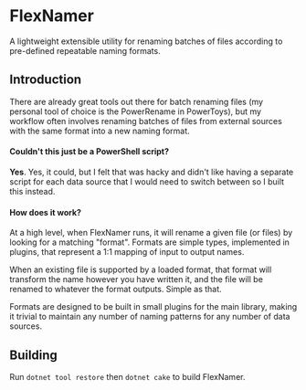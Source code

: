 ﻿# FlexNamer

A lightweight extensible utility for renaming batches of files according to pre-defined repeatable naming formats.

## Introduction

There are already great tools out there for batch renaming files (my personal tool of choice is the PowerRename in PowerToys), but my workflow often involves renaming batches of files from external sources with the same format into a new naming format.

#### Couldn't this just be a PowerShell script?

**Yes**. Yes, it could, but I felt that was hacky and didn't like having a separate script for each data source that I would need to switch between so I built this instead.

#### How does it work?

At a high level, when FlexNamer runs, it will rename a given file (or files) by looking for a matching "format". Formats are simple types, implemented in plugins, that represent a 1:1 mapping of input to output names.

When an existing file is supported by a loaded format, that format will transform the name however you have written it, and the file will be renamed to whatever the format outputs. Simple as that.

Formats are designed to be built in small plugins for the main library, making it trivial to maintain any number of naming patterns for any number of data sources.

## Building

Run `dotnet tool restore` then `dotnet cake` to build FlexNamer.